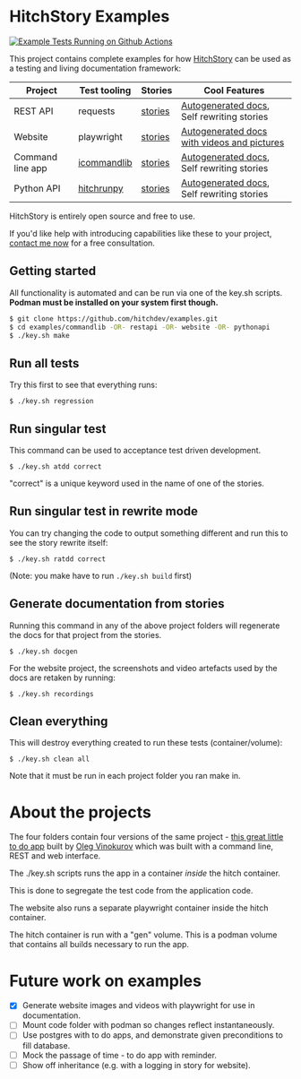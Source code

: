 # HitchStory Examples

[![Example Tests Running on Github Actions](https://github.com/hitchdev/examples/actions/workflows/regression.yml/badge.svg)](https://github.com/hitchdev/examples/actions/workflows/regression.yml)

This project contains complete examples for how
[HitchStory](https://hitchdev.com/hitchstory)
can be used as a testing and living documentation framework:

Project | Test tooling | Stories | Cool Features
---|---|---|---
REST API | requests | [stories](https://github.com/hitchdev/examples/tree/main/restapi/story) | [Autogenerated docs](https://github.com/hitchdev/examples/tree/main/restapi/docs), Self rewriting stories
Website | playwright | [stories](https://github.com/hitchdev/examples/tree/main/restapi/story) | [Autogenerated docs with videos and pictures](https://github.com/hitchdev/examples/tree/main/website/docs)
Command line app | [icommandlib](https://github.com/crdoconnor/icommandlib) | [stories](https://github.com/hitchdev/examples/tree/main/commandline/story) | [Autogenerated docs](https://github.com/hitchdev/examples/tree/main/commandline/docs), Self rewriting stories
Python API | [hitchrunpy](https://hitchdev.com/hitchrunpy) | [stories](https://github.com/hitchdev/examples/tree/main/pythonapi/story) | [Autogenerated docs](https://github.com/hitchdev/examples/tree/main/pythonapi/docs), Self rewriting stories

HitchStory is entirely open source and free to use.

If you'd like help with introducing capabilities like these to your project, [contact me now](hitchdev.com/consulting) for a free consultation.

## Getting started

All functionality is automated and can be run via one of the key.sh
scripts. **Podman must be installed on your system first though.**

```bash
$ git clone https://github.com/hitchdev/examples.git
$ cd examples/commandlib -OR- restapi -OR- website -OR- pythonapi
$ ./key.sh make
```

## Run all tests

Try this first to see that everything runs:

```
$ ./key.sh regression
```

## Run singular test

This command can be used to acceptance test driven development.

```
$ ./key.sh atdd correct
```

"correct" is a unique keyword used in the name of one of the stories.

## Run singular test in rewrite mode

You can try changing the code to output something different and run this to 
see the story rewrite itself:

```
$ ./key.sh ratdd correct
```

(Note: you make have to run `./key.sh build` first)

## Generate documentation from stories

Running this command in any of the above project folders will regenerate the docs for that project from the stories.

```
$ ./key.sh docgen
```

For the website project, the screenshots and video artefacts
used by the docs are retaken by running:

```
$ ./key.sh recordings
```


## Clean everything

This will destroy everything created to run these tests (container/volume):

```
$ ./key.sh clean all
```

Note that it must be run in each project folder you ran make in.

# About the projects

The four folders contain four versions of the same project -
[this great little to do app](https://github.com/ovinokurov/ToDo)
built by [Oleg Vinokurov](https://github.com/ovinokurov) which was built
with a command line, REST and web interface.

The ./key.sh scripts runs the app in a container *inside* the hitch container.

This is done to segregate the test code from the application code.

The website also runs a separate playwright container inside the hitch container.

The hitch container is run with a "gen" volume. This is a podman volume that
contains all builds necessary to run the app.


# Future work on examples

- [X] Generate website images and videos with playwright for use in documentation.
- [ ] Mount code folder with podman so changes reflect instantaneously.
- [ ] Use postgres with to do apps, and demonstrate given preconditions to fill database.
- [ ] Mock the passage of time - to do app with reminder.
- [ ] Show off inheritance (e.g. with a logging in story for website).
